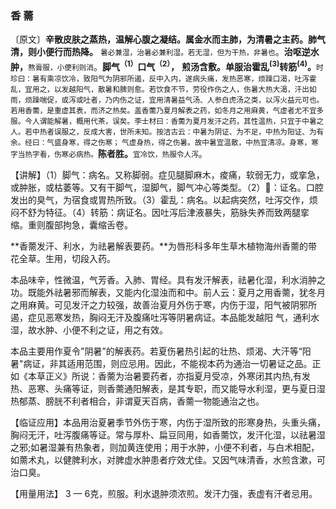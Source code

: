 ### 香 薷 

〔原文〕**辛散皮肤之蒸热，温解心腹之凝结。属金水而主肺，为清暑之主药。肺气清，则小便行而热降。** <small>暑必兼湿，治暑必兼利湿。若无湿，但为干热，非暑也</small>。**治呕逆水肿，**<small>熬膏服，小便利则消</small>。**脚气<sup>（1）</sup>口气<sup>（2）</sup>，**
**煎汤含敷。单服治霍乱<sup>(3)</sup>转筋<sup>(4)</sup>。**<small>时珍曰：暑有乘凉饮冷，致阳气为阴邪所遏，反中入内，遂病头痛，发热恶寒，烦躁口渴，吐泻霍乱，宜用之，以发越阳气，散暑和脾则愈。若饮食不节，劳役作伤之人，伤暑大热大渴，汗出如雨，烦躁喘促，或泻或吐者，乃内伤之证，宜用清暑益气汤、人参白虎汤之类，以泻火益元可也。若用香薷，是重虚其表，而济之热矣。盖香薷乃夏月解表之药，如冬月之用麻黄，气虚者尤不宜多服。今人谓能解暑，概用代茶，误矣。李士材曰：香薷为夏月发汗之药，其性温热，只宜于中暑之人。若中热者误服之，反成大害，世所未知。按洁古云：中暑为阴证、为不足，中热为阳证、为有余。经曰：气盛身寒，得之伤寒； 气虚身热，得之伤暑。故中暑宜温散，中热宜清凉。身寒，寒字当热字看，伤寒必病热。</small>**陈者胜。**<small>宜冷饮，热服令人泻</small>。

【讲解】（1）脚气：病名。又称脚弱。症见腿脚麻木，痠痛，软弱无力，或挛急，或肿胀，或枯萎等。又有干脚气，湿脚气，脚气冲心等类型。（2）𠯏：证名。口腔发出的臭气，为宿食或胃热所致。（3）霍乱：病名。以起病突然，吐泻交作，烦闷不舒为特征。（4）转筋：病证名。因吐泻后津液暴失，筋脉失养而致两腿挛缩。重则腹部拘急，囊缩舌卷。

**香薷发汗、利水，为祛暑解表要药。**为唇形科多年生草木植物海州香薷的带花全草。生用，切段入药。

本品味辛，性微温，气芳香。入肺、胃经。具有发汗解表，祛暑化湿，利水消肿之功。既能外祛暑邪而解表，又能内化湿浊而和中。前人云：夏月之用香薷，犹冬月之用麻黄。可见发汗之力较强，故善治夏月外伤于寒，内伤于湿，阳气被阴邪所遏，症见恶寒发热，胸闷无汗及腹痛吐泻等阴暑病证。本品能发越阳
气，通利水湿，故水肿、小便不利之证，用之有效。

本品主要用作夏令"阴暑”的解表药。若夏伤暑热引起的壮热、烦渴、大汗等“阳暑"病证，非其适用范围，则应忌用。因此，不能视本药为通治一切暑证之品。正如《本草正义》所说：香薷为治暑要药者，亦指夏月受凉，外寒闭其内热,有发热、恶寒、头痛等证，则香薷通阳解表，是其专职，而又能导水利湿，更与夏日湿热郁蒸、膀胱不利者相合，非谓夏天百病，香薷一物能通治之也。

【临证应用】本品用治夏暑季节外伤于寒，内伤于湿所致的形寒身热，头重头痛，胸闷无汗，吐泻腹痛等证。常与厚朴、扁豆同用，如香薷饮，发汗化湿，以祛暑湿之邪;如暑湿兼有热象者，则加黄连使用；用于水肿，小便不利者，与白术相配，如薷术丸，以健脾利水，对脾虚水肿患者疗效尤佳。又因气味清香，水煎含漱，可治口臭。


【用量用法】 3 — 6克，煎服。利水退肿须浓煎。发汗力强，表虚有汗者忌用。
